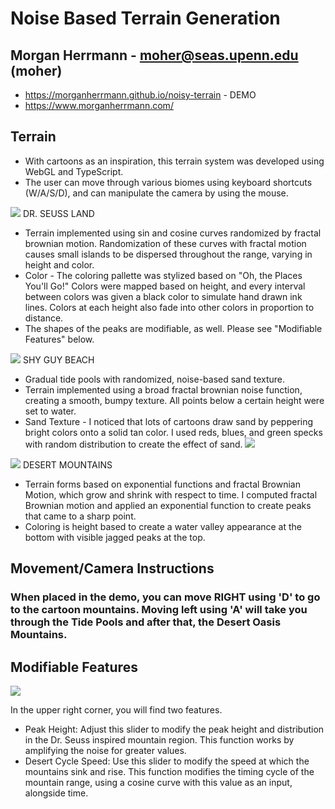 # Noise Based Terrain Generation

## Morgan Herrmann - moher@seas.upenn.edu (moher)
- https://morganherrmann.github.io/noisy-terrain - DEMO
- https://www.morganherrmann.com/

## Terrain
- With cartoons as an inspiration, this terrain system was developed using WebGL and TypeScript.  
- The user can move through various biomes using keyboard shortcuts (W/A/S/D), and can manipulate the camera by using the mouse.
         
         
![](https://drive.google.com/uc?export=view&id=1q-Xk3lnwXGWFyVdnX8bcnIFblukD9yT6)
DR. SEUSS LAND 

* Terrain implemented using sin and cosine curves randomized by fractal brownian motion.  Randomization of these curves with fractal motion causes small islands to be dispersed throughout the range, varying in height and color.
* Color - The coloring pallette was stylized based on "Oh, the Places You'll Go!" Colors were mapped based on height, and every interval between colors was given a black color to simulate hand drawn ink lines.  Colors at each height also fade into other colors in proportion to distance.
* The shapes of the peaks are modifiable, as well.  Please see "Modifiable Features" below.

![](https://drive.google.com/uc?export=view&id=1XmwsUiZ0pWUAGwf6JoY8EQ636FOj9TxH)
SHY GUY BEACH
 * Gradual tide pools with randomized, noise-based sand texture.
 * Terrain implemented using a broad fractal brownian noise function, creating a smooth, bumpy texture. All points below a certain height were set to water.
 * Sand Texture - I noticed that lots of cartoons draw sand by peppering bright colors onto a solid tan color.  I used reds, blues, and green specks with random distribution to create the effect of sand.
 ![](https://media.giphy.com/media/3oKHWh2PSp6mxGZG9i/giphy.gif)

![](https://drive.google.com/uc?export=view&id=1dgAa1tNew9ZN7jdZlcqyMxx9yhfKUts7)
DESERT MOUNTAINS
* Terrain forms based on exponential functions and fractal Brownian Motion, which grow and shrink with respect to time. I computed fractal Brownian motion and applied an exponential function to create peaks that came to a sharp point.
* Coloring is height based to create a water valley appearance at the bottom with visible jagged peaks at the top.

## Movement/Camera Instructions

### When placed in the demo, you can move RIGHT using 'D' to go to the cartoon mountains.  Moving left using 'A' will take you through the Tide Pools and after that, the Desert Oasis Mountains.


## Modifiable Features
![](giphy.gif)

In the upper right corner, you will find two features.
- Peak Height: Adjust this slider to modify the peak height and distribution in the Dr. Seuss inspired mountain region. This function works by amplifying the noise for greater values.
- Desert Cycle Speed: Use this slider to modify the speed at which the mountains sink and rise.  This function modifies the timing cycle of the mountain range, using a cosine curve with this value as an input, alongside time.
